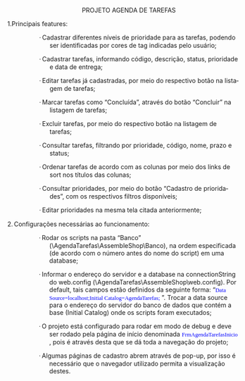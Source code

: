 <div >

<p  style='text-align:center'><span lang=PT-BR>PROJETO
AGENDA DE TAREFAS</span></p>

<p  style='text-indent:-.25in'><span lang=PT-BR>1.<span
style='font:7.0pt "Times New Roman"'></span></span><span
lang=PT-BR>Principais features:</span></p>

<p  style='margin-left:.75in;text-indent:-.25in'><span
lang=PT-BR style='font-family:Symbol'>·<span style='font:7.0pt "Times New Roman"'>
</span></span><span lang=PT-BR>Cadastrar diferentes níveis de prioridade para
as tarefas, podendo ser identificadas por cores de tag indicadas pelo usuário;</span></p>

<p  style='margin-left:.75in;text-indent:-.25in'><span
lang=PT-BR style='font-family:Symbol'>·<span style='font:7.0pt "Times New Roman"'>
</span></span><span lang=PT-BR>Cadastrar tarefas, informando código, descrição,
status, prioridade e data de entrega;</span></p>

<p  style='margin-left:.75in;text-indent:-.25in'><span
lang=PT-BR style='font-family:Symbol'>·<span style='font:7.0pt "Times New Roman"'>
</span></span><span lang=PT-BR>Editar tarefas já cadastradas, por meio do
respectivo botão na listagem de tarefas;</span></p>

<p  style='margin-left:.75in;text-indent:-.25in'><span
lang=PT-BR style='font-family:Symbol'>·<span style='font:7.0pt "Times New Roman"'>
</span></span><span lang=PT-BR>Marcar tarefas como “Concluída”, através do
botão “Concluir” na listagem de tarefas;</span></p>

<p  style='margin-left:.75in;text-indent:-.25in'><span
lang=PT-BR style='font-family:Symbol'>·<span style='font:7.0pt "Times New Roman"'>
</span></span><span lang=PT-BR>Excluir tarefas, por meio do respectivo botão na
listagem de tarefas;</span></p>

<p  style='margin-left:.75in;text-indent:-.25in'><span
lang=PT-BR style='font-family:Symbol'>·<span style='font:7.0pt "Times New Roman"'>
</span></span><span lang=PT-BR>Consultar tarefas, filtrando por prioridade,
código, nome, prazo e status;</span></p>

<p  style='margin-left:.75in;text-indent:-.25in'><span
lang=PT-BR style='font-family:Symbol'>·<span style='font:7.0pt "Times New Roman"'>
</span></span><span lang=PT-BR>Ordenar tarefas de acordo com as colunas por
meio dos links de sort nos títulos das colunas;</span></p>

<p  style='margin-left:.75in;text-indent:-.25in'><span
lang=PT-BR style='font-family:Symbol'>·<span style='font:7.0pt "Times New Roman"'>
</span></span><span lang=PT-BR>Consultar prioridades, por meio do botão
“Cadastro de prioridades”, com os respectivos filtros disponíveis;</span></p>

<p  style='margin-left:.75in;text-indent:-.25in'><span
lang=PT-BR style='font-family:Symbol'>·<span style='font:7.0pt "Times New Roman"'>
</span></span><span lang=PT-BR>Editar prioridades na mesma tela citada
anteriormente;</span></p>

<p  style='text-indent:-.25in'><span
lang=PT-BR>2.<span style='font:7.0pt "Times New Roman"'>
</span></span><span lang=PT-BR>Configurações necessárias ao funcionamento:</span></p>

<p  style='margin-left:53.5pt;text-indent:-.25in'><span
lang=PT-BR style='font-family:Symbol'>·<span style='font:7.0pt "Times New Roman"'>
</span></span><span lang=PT-BR>Rodar os scripts na pasta “Banco” (\AgendaTarefas\AssembleShop\Banco),
na ordem especificada (de acordo com o número antes do nome do script) em uma
database;</span></p>

<p  style='margin-left:53.5pt;text-indent:-.25in'><span
lang=PT-BR style='font-family:Symbol'>·<span style='font:7.0pt "Times New Roman"'>
</span></span><span lang=PT-BR>Informar o endereço do servidor e a database na
connectionString do web.config (\AgendaTarefas\AssembleShop\web.config). Por
default, tais campos estão definidos da seguinte forma: “</span><span
lang=PT-BR style='font-size:9.5pt;line-height:107%;font-family:Consolas;
color:blue'>Data Source=localhost;Initial Catalog=AgendaTarefas;</span><span
lang=PT-BR> ”. Trocar a data source para o endereço do servidor do banco de
dados que contém a base (Initial Catalog) onde os scripts foram executados;</span></p>

<p  style='margin-left:53.5pt;text-indent:-.25in'><span
lang=PT-BR style='font-family:Symbol'>·<span style='font:7.0pt "Times New Roman"'>
</span></span><span lang=PT-BR>O projeto está configurado para rodar em modo de
debug e deve ser rodado pela página de início denominada </span><span
lang=PT-BR style='font-size:9.5pt;line-height:107%;font-family:Consolas;
color:blue'>FrmAgendaTarefasInicio</span><span lang=PT-BR> , pois é através
desta que se dá toda a navegação do projeto;</span></p>

<p class=MsoListParagraphCxSpLast style='margin-left:53.5pt;text-indent:-.25in'><span
lang=PT-BR style='font-family:Symbol'>·<span style='font:7.0pt "Times New Roman"'>
</span></span><span lang=PT-BR>Algumas páginas de cadastro abrem através de
pop-up, por isso é necessário que o navegador utilizado permita a visualização
destes.</span></p>

</div>

</body>
